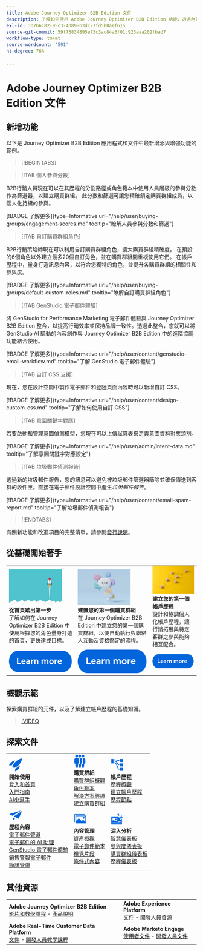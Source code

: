 ```yaml
---
title: Adobe Journey Optimizer B2B Edition 文件
description: 了解如何使用 Adobe Journey Optimizer B2B Edition 功能，透過內建的生成式 AI 和領先業界的自動化功能，協調帳戶和購買群組歷程。
exl-id: 3d7b6c82-95c3-4d89-b3dc-7fd5b0aef615
source-git-commit: 59f75834895e73c3ac84a3f01c923eaa202fbad7
workflow-type: tm+mt
source-wordcount: '591'
ht-degree: 76%

---
```


# Adobe Journey Optimizer B2B Edition 文件

## 新增功能

以下是 Journey Optimizer B2B Edition 應用程式和文件中最新增添與增強功能的範例。

>[!BEGINTABS]

>[!TAB 個人參與分數]

B2B行銷人員現在可以在其歷程的分割路徑或角色範本中使用人員層級的參與分數作為篩選器，以建立購買群組。 此分數和篩選可讓您精確鎖定購買群組成員，以個人化持續的參與。

[!BADGE 了解更多]{type=Informative url="/help/user/buying-groups/engagement-scores.md" tooltip="瞭解人員參與分數和篩選"}

>[!TAB 自訂購買群組角色]

B2B行銷策略師現在可以利用自訂購買群組角色，擴大購買群組精確度。 在預設的6個角色以外建立最多20個自訂角色，並在購買群組間重複使用它們。 在帳戶歷程中，量身打造訊息內容，以符合您獨特的角色，並提升各購買群組的相關性和參與度&#x200B;。

[!BADGE 了解更多]{type=Informative url="/help/user/buying-groups/default-custom-roles.md" tooltip="瞭解自訂購買群組角色"}

>[!TAB GenStudio 電子郵件體驗]

將 GenStudio for Performance Marketing 電子郵件體驗與 Journey Optimizer B2B Edition 整合，以提高行銷效率並保持品牌一致性。透過此整合，您就可以將 GenStudio AI 驅動的內容創作與 Journey Optimizer B2B Edition 中的進階協調功能結合使用。

[!BADGE 了解更多]{type=Informative url="/help/user/content/genstudio-email-workflow.md" tooltip="了解 GenStudio 電子郵件體驗"}

>[!TAB 自訂 CSS 支援]

現在，您在設計空間中製作電子郵件和登陸頁面內容時可以新增自訂 CSS。

[!BADGE 了解更多]{type=Informative url="/help/user/content/design-custom-css.md" tooltip="了解如何使用自訂 CSS"}

>[!TAB 意圖關鍵字對應]

若要啟動和管理意圖偵測模型，您現在可以上傳試算表來定義意圖資料對應類別。

[!BADGE 了解更多]{type=Informative url="/help/user/admin/intent-data.md" tooltip="了解意圖關鍵字對應設定"}

>[!TAB 垃圾郵件偵測報告]

透過新的垃圾郵件報告，您的訊息可以避免被垃圾郵件篩選器篩除並確保傳送到客群的收件匣。直接在電子郵件設計空間中產生&#x200B;_垃圾郵件報告_。

[!BADGE 了解更多]{type=Informative url="/help/user/content/email-spam-report.md" tooltip="了解垃圾郵件偵測報告"}

>[!ENDTABS]

有關新功能和改進項目的完整清單，請參閱[發行說明](../user/release-notes/release-notes.md)。<!-- Stay up-to-date with the latest changes in our documentation by visiting the [documentation updates page](using/rn/documentation-updates.md).-->

## 從基礎開始著手

<table style="table-layout:fixed">
  <tr style="border: 0;">
    <td>
    <a href="home-page.md"><img width="140px" src="./assets/launch.png" alt="產品使用情況啟動"></a>
    <div><strong>從首頁踏出第一步</strong><br/>了解如何在 Journey Optimizer B2B Edition 中使用根據您的角色量身打造的首頁，更快達成目標。</div>
    </td>
      <td>
    <a href="buying-groups/buying-groups-overview.md"><img width="140px" src="./assets/communication.png" alt="購買群組"></a>
    <div><strong>建置您的第一個購買群組</strong><br/>在 Journey Optimizer B2B Edition 中建立您的第一個購買群組，以便自動執行與聯絡人互動及資格鑑定的流程。</div>
    </td>
    <td>
    <a href="journeys/journey-overview.md"><img width="140px" src="./assets/flow.png" alt="帳戶歷程"></a>
    <div><strong>建立您的第一個帳戶歷程</strong><br/>設計和協調個人化帳戶歷程，讓行銷拓展與特定客群之參與能夠相互配合。 
    </div>
    </td>
  </tr>
  <tr style="border: 0;">
    <td align="center"><a href="home-page.md"><img src="../assets/learn-more.svg" alt="了解更多"></a></td>
    <td align="center"><a href="buying-groups/buying-groups-overview.md"><img src="../assets/learn-more.svg" alt="了解更多"></a></td>
    <td align="center"><a href="journeys/journey-overview.md"><img src="../assets/learn-more.svg" alt="了解更多"></a></td>
    </tr>
</table>

## 概觀示範

探索購買群組的元件，以及了解建立帳戶歷程的基礎知識。

>[!VIDEO](https://video.tv.adobe.com/v/3432054?quality=12)

## 探索文件

<table style="table-layout:auto">
  <tr style="border: 0;">
    <td>
      <img src="../assets/do-not-localize/icon-quick-start.svg" width="35px" alt="開始使用"><br/>
      <strong>開始使用</strong><br/><a href="home-page.md">登入和首頁</a><br/><a href="./start/get-started.md">入門指南</a> <br/><a href="./ai-assistant/ai-assistant-overview.md">AI小幫手</a>
    </td>
    <!--
    <td>
      <img src="../assets/do-not-localize/icon-configure.svg" width="35px"><br/>
      <strong>Configuration<br/>administration</strong><br/><a href="using/configuration/channel-surfaces.md">Channel surfaces</a> - <a href="using/configuration/about-data-sources-events-actions.md">Configure journeys</a>  - <a href="using/administration/permissions-overview.md">Access control</a> - <a href="using/administration/sandboxes.md">Sandboxes management</a>
    </td> -->
    <td>
      <img src="../assets/do-not-localize/icon_audience.svg" width="35px" alt="購買群組"><br/>
      <strong>購買群組</strong><br/><a href="./buying-groups/buying-groups-overview.md">購買群組概觀</a><br/><a href="./buying-groups/buying-groups-role-templates.md">角色範本</a><br/><a href="./buying-groups/solution-interests.md">解決方案興趣</a><br/><a href="./buying-groups/buying-groups-create.md">建立購買群組</a>
    </td>
    <td>
      <img src="../assets/do-not-localize/icon-paths.svg" width="35px" alt="帳戶歷程"><br/>
      <strong>帳戶歷程</strong><br/><a href="./journeys/journey-overview.md">歷程概觀</a><br/><a href="./journeys/journey-overview.md#create-an-account-journey">建立帳戶歷程</a><br/><a href="./journeys/journey-nodes.md">歷程節點</a>
    </td>
  </tr>
  <tr style="border: 0;">
    <td>
      <img src="../assets/do-not-localize/icon-campaign.svg" width="35px" alt="歷程內容"><br/>
      <strong>歷程內容</strong><br/><a href="./content/add-email.md">電子郵件管道</a><br/><a href="./content/ai-assistant-emails.md">電子郵件的 AI 助理</a><br/><a href="./content/genstudio-email-workflow.md">GenStudio 電子郵件體驗</a><br/><a href="./content/sales-alert-email.md">銷售警報電子郵件</a><br/><a href="./content/sms-authoring.md">簡訊管道</a>
    </td>
        <td>
      <img src="../assets/do-not-localize/icon_assets.svg" width="35px" alt="內容管理"><br/>
      <strong>內容管理</strong><br/><a href="./content/assets-overview.md">資產概觀</a><br/><a href="./content/email-templates.md">電子郵件範本</a><br/><a href="./content/fragments.md">視覺片段</a><br/><a href="./content/conditional-content.md">條件式內容</a>
    </td>
    <td>
      <img src="../assets/do-not-localize/icon-offer.svg" width="35px" alt="深入分析和儀表板"><br/>
      <strong>深入分析</strong><br/><a href="./dashboards/intelligent-dashboard.md">智慧儀表板</a><br/><a href="./dashboards/engagement-dashboard.md">參與度儀表板</a><br/><a href="./dashboards/buying-groups-dashboard.md">購買群組儀表板</a><br/><a href="./dashboards/journeys-dashboard.md">歷程儀表板</a>
    </td>

</tr>
</table>

## 其他資源

<table style="table-layout:fixed"><tr style="border: 0;">
<tr><td><strong>Adobe Journey Optimizer B2B Edition</strong><br/>
<a href="https://experienceleague.adobe.com/zh-hant/docs/journey-optimizer-b2b-learn/tutorials/overview" target="_blank">影片和教學課程</a> - <a href="https://helpx.adobe.com/tw/legal/product-descriptions/adobe-journey-optimizer-b2b.html" target="_blank">產品說明</a><!-- - <a href="https://www.adobe.com/content/dam/cc/en/security/pdfs/AJO_SecurityOverview.pdf" target="_blank">Security overview (PDF)</a> - <a href="https://developer.adobe.com/journey-optimizer-apis/" target="_blank">APIs reference</a> - <a href="https://experienceleague.adobe.com/tools/ajo-schemas/schema-dictionary.html" target="_blank">Journey Optimizer Schema Dictionary</a> -->
</td>
<td><strong>Adobe Experience Platform</strong><br/>
<a href="https://experienceleague.adobe.com/zh-hant/docs/experience-platform/landing/home" target="_blank">文件</a> - <a href="https://business.adobe.com/products/experience-platform/documentation-and-developer-resources.html" target="_blank">開發人員資源</a>
</td></tr>
<tr><td><strong>Adobe Real-Time Customer Data Platform</strong><br/>
<a href="https://experienceleague.adobe.com/zh-hant/docs/experience-platform/rtcdp/home" target="_blank">文件</a> - <a href="https://experienceleague.adobe.com/zh-hant/docs/platform-learn/getting-started-for-data-architects-and-data-engineers/overview" target="_blank">開發人員教學課程</a>
</td><td><strong>Adobe Marketo Engage</strong><br/>
<a href="https://experienceleague.adobe.com/zh-hant/docs/marketo/using/home" target="_blank">使用者文件</a> - <a href="https://experienceleague.adobe.com/zh-hant/docs/marketo-developer/marketo/home" target="_blank">開發人員文件</a>
</td>
</tr></table>

